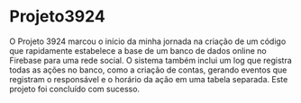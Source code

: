 # Projeto3924
O Projeto 3924 marcou o início da minha jornada na criação de um código que rapidamente estabelece a base de um banco de dados online no Firebase para uma rede social. O sistema também inclui um log que registra todas as ações no banco, como a criação de contas, gerando eventos que registram o responsável e o horário da ação em uma tabela separada. Este projeto foi concluído com sucesso.

